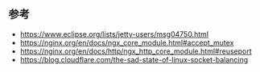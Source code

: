 ## 参考
- https://www.eclipse.org/lists/jetty-users/msg04750.html
- https://nginx.org/en/docs/ngx_core_module.html#accept_mutex
- https://nginx.org/en/docs/http/ngx_http_core_module.html#reuseport
- https://blog.cloudflare.com/the-sad-state-of-linux-socket-balancing

